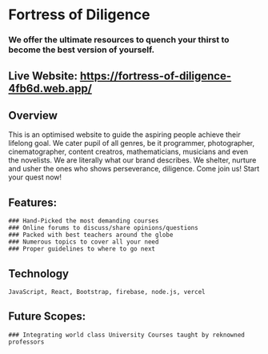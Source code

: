 # Fortress of Diligence
### We offer the ultimate resources to quench your thirst to become the best version of yourself. 
## Live Website: https://fortress-of-diligence-4fb6d.web.app/

## Overview
 This is an optimised website to guide the aspiring people achieve their lifelong goal. We cater pupil of all genres, be it programmer, photographer, cinematographer, content creatros, mathematicians, musicians and even the novelists. We are literally what our brand describes. We shelter, nurture and usher the ones who shows perseverance, diligence. Come join us! Start your quest now!

## Features:
    ### Hand-Picked the most demanding courses
    ### Online forums to discuss/share opinions/questions
    ### Packed with best teachers around the globe
    ### Numerous topics to cover all your need
    ### Proper guidelines to where to go next 

## Technology
    JavaScript, React, Bootstrap, firebase, node.js, vercel
    
## Future Scopes:
    ### Integrating world class University Courses taught by reknowned professors
